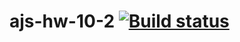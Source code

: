 # ajs-hw-10-2 [![Build status](https://ci.appveyor.com/api/projects/status/44ckdsbslqu1tp40?svg=true)](https://ci.appveyor.com/project/vasllly/ajs-hw-10-2)
